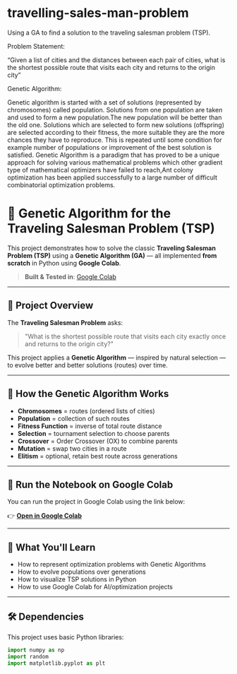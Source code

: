 # travelling-sales-man-problem

Using a GA to find a solution to the traveling salesman problem (TSP).

Problem Statement:

“Given a list of cities and the distances between each pair of cities, what is the shortest possible route that visits each city and returns to the origin city”

Genetic Algorithm:

Genetic algorithm is started with a set of solutions (represented by chromosomes) called population. Solutions from one population are taken and used to form a new population.The new population will be better than the old one. Solutions which are selected to form new solutions (offspring) are selected according to their fitness, the more suitable they are the more chances they have to reproduce. This is repeated until some condition for example number of populations or improvement of the best solution is satisfied. Genetic Algorithm is a paradigm that has proved to be a unique approach for solving various mathematical problems which other gradient type of mathematical optimizers have failed to reach,Ant colony optimization has been applied successfully to a large number of difficult combinatorial optimization problems.

# 🧬 Genetic Algorithm for the Traveling Salesman Problem (TSP)

This project demonstrates how to solve the classic **Traveling Salesman Problem (TSP)** using a **Genetic Algorithm (GA)** — all implemented **from scratch** in Python using **Google Colab**.

> **Built & Tested in**: [Google Colab](https://colab.research.google.com/)

---

## 📌 Project Overview

The **Traveling Salesman Problem** asks:  
> "What is the shortest possible route that visits each city exactly once and returns to the origin city?"

This project applies a **Genetic Algorithm** — inspired by natural selection — to evolve better and better solutions (routes) over time.

---

## 🔄 How the Genetic Algorithm Works

- **Chromosomes** = routes (ordered lists of cities)
- **Population** = collection of such routes
- **Fitness Function** = inverse of total route distance
- **Selection** = tournament selection to choose parents
- **Crossover** = Order Crossover (OX) to combine parents
- **Mutation** = swap two cities in a route
- **Elitism** = optional, retain best route across generations

---

## 🧪 Run the Notebook on Google Colab

You can run the project in Google Colab using the link below:

👉 **[Open in Google Colab](https://colab.research.google.com/drive/1pwSorjICCiaQtKQ92-DOGydCoLOcbpXO#scrollTo=0SDXyQeB-EeE)**  

---

## 🧠 What You'll Learn

- How to represent optimization problems with Genetic Algorithms
- How to evolve populations over generations
- How to visualize TSP solutions in Python
- How to use Google Colab for AI/optimization projects

---

## 🛠 Dependencies

This project uses basic Python libraries:

```python
import numpy as np
import random
import matplotlib.pyplot as plt
